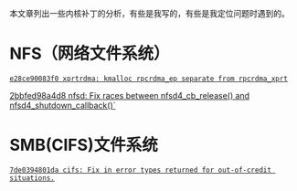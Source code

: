 本文章列出一些内核补丁的分析，有些是我写的，有些是我定位问题时遇到的。

# NFS（网络文件系统）

[`e28ce90083f0 xprtrdma: kmalloc rpcrdma_ep separate from rpcrdma_xprt`](https://chenxiaosong.com/courses/patches/xprtrdma-kmalloc-rpcrdma_ep-separate-from-rpcrdma_xp.html)

[2bbfed98a4d8 nfsd: Fix races between nfsd4_cb_release() and nfsd4_shutdown_callback()`](https://chenxiaosong.com/courses/patches/nfsd-Fix-races-between-nfsd4_cb_release-and-nfsd4_sh.html)

# SMB(CIFS)文件系统

[`7de0394801da cifs: Fix in error types returned for out-of-credit situations.`](https://chenxiaosong.com/courses/patches/cifs-Fix-in-error-types-returned-for-out-of-credit-s.html)